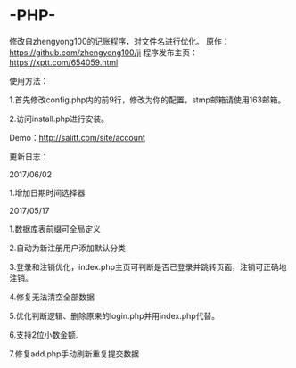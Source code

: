 # -PHP-
修改自zhengyong100的记账程序，对文件名进行优化。 原作：https://github.com/zhengyong100/ji 程序发布主页：https://xptt.com/654059.html

使用方法：

1.首先修改config.php内的前9行，修改为你的配置，stmp邮箱请使用163邮箱。

2.访问install.php进行安装。

Demo：http://salitt.com/site/account

更新日志：

2017/06/02

1.增加日期时间选择器

2017/05/17

1.数据库表前缀可全局定义

2.自动为新注册用户添加默认分类

3.登录和注销优化，index.php主页可判断是否已登录并跳转页面，注销可正确地注销。

4.修复无法清空全部数据

5.优化判断逻辑、删除原来的login.php并用index.php代替。

6.支持2位小数金额.

7.修复add.php手动刷新重复提交数据
